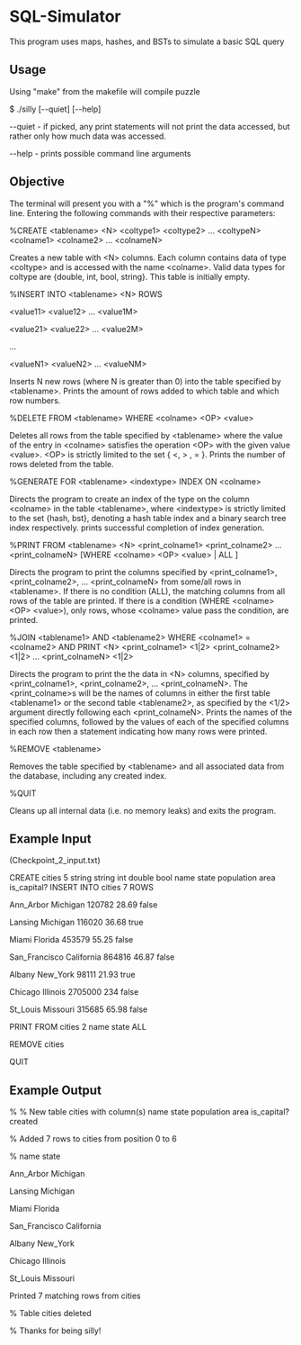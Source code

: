 # SQL-Simulator

This program uses maps, hashes, and BSTs to simulate a basic SQL query


## Usage

Using "make" from the makefile will compile puzzle

$ ./silly [--quiet] [--help]

--quiet - if picked, any print statements will not print the data accessed, but rather
only how much data was accessed.

--help - prints possible command line arguments

## Objective

The terminal will present you with a "%" which is the program's command line. Entering the
following commands with their respective parameters:

%CREATE \<tablename\> \<N\> \<coltype1\> \<coltype2\> ... \<coltypeN\> \<colname1\> \<colname2\> ... \<colnameN\>

Creates a new table with \<N\> columns. Each column contains data of type \<coltype\> and is accessed
with the name \<colname\>. Valid data types for coltype are {double, int, bool, string}. This table is initially empty.


%INSERT INTO \<tablename\> \<N\> ROWS

\<value11\> \<value12\> ... \<value1M\>

\<value21\> \<value22\> ... \<value2M\>

...

\<valueN1\> \<valueN2\> ... \<valueNM\>

Inserts N new rows (where N is greater than 0) into the table specified by \<tablename\>. Prints
the amount of rows added to which table and which row numbers.


%DELETE FROM \<tablename\> WHERE \<colname\> \<OP\> \<value\>

Deletes all rows from the table specified by \<tablename\> where the value of the entry in \<colname\>
satisfies the operation \<OP\> with the given value \<value\>. \<OP\> is strictly limited to the set { \<, \> , = }.
Prints the number of rows deleted from the table.


%GENERATE FOR \<tablename\> \<indextype\> INDEX ON \<colname\>

Directs the program to create an index of the type <indextype> on the column \<colname\> in the table
\<tablename\>, where \<indextype\> is strictly limited to the set {hash, bst}, denoting a hash table
index and a binary search tree index respectively. prints successful completion of index generation.


%PRINT FROM \<tablename\> \<N\> \<print_colname1\> \<print_colname2\> ... \<print_colnameN\>
[WHERE \<colname\> \<OP\> \<value\> | ALL ]

Directs the program to print the columns specified by \<print_colname1\>, \<print_colname2\>, ...
\<print_colnameN\> from some/all rows in \<tablename\>. If there is no condition (ALL), the matching columns
from all rows of the table are printed. If there is a condition (WHERE \<colname\> \<OP\> \<value\>), only rows,
whose \<colname\> value pass the condition, are printed.


%JOIN \<tablename1\> AND \<tablename2\> WHERE \<colname1\> = \<colname2\> AND PRINT \<N\>
\<print_colname1\> \<1|2\> \<print_colname2\> \<1|2\> ... \<print_colnameN\> \<1|2\>

Directs the program to print the the data in \<N\> columns, specified by <print_colname1>,
\<print_colname2\>, ... \<print_colnameN\>. The <print_colname>s will be the names of
columns in either the first table \<tablename1\> or the second table \<tablename2\>, as specified by the
\<1/2\> argument directly following each \<print_colnameN\>. Prints the names of the specified columns, followed by the values of each of the specified
columns in each row then a statement indicating how many rows were printed.


%REMOVE \<tablename\>

Removes the table specified by \<tablename\> and all associated data from the database, including any
created index.


%QUIT

Cleans up all internal data (i.e. no memory leaks) and exits the program.


## Example Input

(Checkpoint_2_input.txt)

CREATE cities 5 string string int double bool name state population area is_capital?
INSERT INTO cities 7 ROWS

Ann_Arbor Michigan 120782 28.69 false

Lansing Michigan 116020 36.68 true

Miami Florida 453579 55.25 false

San_Francisco California 864816 46.87 false

Albany New_York 98111 21.93 true

Chicago Illinois 2705000 234 false

St_Louis Missouri 315685 65.98 false

PRINT FROM cities 2 name state ALL

REMOVE cities

QUIT


## Example Output

% % New table cities with column(s) name state population area is_capital? created

% Added 7 rows to cities from position 0 to 6

% name state 

Ann_Arbor Michigan 

Lansing Michigan 

Miami Florida 

San_Francisco California 

Albany New_York 

Chicago Illinois 

St_Louis Missouri 

Printed 7 matching rows from cities

% Table cities deleted

% Thanks for being silly!
